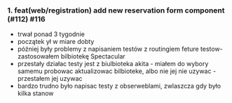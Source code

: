 ### 1. feat(web/registration) add new reservation form component (#112) #116 
  - trwał ponad 3 tygodnie
  - początek ył w miare dobty
  - później były problemy z napisaniem testów z routingiem feture testow- zastosowałem bilbiotekę Spectacular
  - przestały działac testy jest z biulbioteka akita - miałem do wybory samemu probowac aktualizowac bilbioteke, albo nie jej nie uzywac - przestałem jej uzywac
  - bardzo trudno było napisac testy z obserweblami, zwlaszcza gdy było kilka stanow
  
